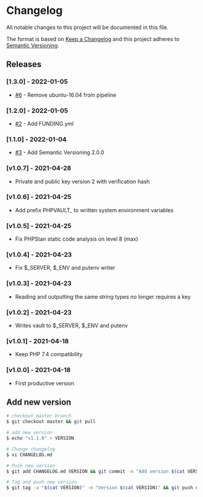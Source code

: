 # Changelog

All notable changes to this project will be documented in this file.

The format is based on [Keep a Changelog](http://keepachangelog.com/en/1.0.0/)
and this project adheres to [Semantic Versioning](http://semver.org/spec/v2.0.0.html).

## Releases

### [1.3.0] - 2022-01-05

* [#6](https://github.com/ixnode/php-vault/issues/6) - Remove ubuntu-16.04 from pipeline

### [1.2.0] - 2022-01-05

* [#2](https://github.com/ixnode/php-vault/issues/2) - Add FUNDING.yml

### [1.1.0] - 2022-01-04

* [#3](https://github.com/ixnode/php-vault/issues/3) - Add Semantic Versioning 2.0.0

### [v1.0.7] - 2021-04-28

* Private and public key version 2 with verification hash

### [v1.0.6] - 2021-04-25

* Add prefix PHPVAULT_ to written system environment variables

### [v1.0.5] - 2021-04-25

* Fix PHPStan static code analysis on level 8 (max)

### [v1.0.4] - 2021-04-23

* Fix $_SERVER, $_ENV and putenv writer

### [v1.0.3] - 2021-04-23

* Reading and outputting the same string types no longer requires a key

### [v1.0.2] - 2021-04-23

* Writes vault to $_SERVER, $_ENV and putenv

### [v1.0.1] - 2021-04-18

* Keep PHP 7.4 compatibility

### [v1.0.0] - 2021-04-18

* First productive version

## Add new version

```bash
# checkout master branch
$ git checkout master && git pull

# add new version
$ echo "v1.1.0" > VERSION

# Change changelog
$ vi CHANGELOG.md

# Push new version
$ git add CHANGELOG.md VERSION && git commit -m "Add version $(cat VERSION)" && git push

# Tag and push new version
$ git tag -a "$(cat VERSION)" -m "Version $(cat VERSION)" && git push origin "$(cat VERSION)"
```
